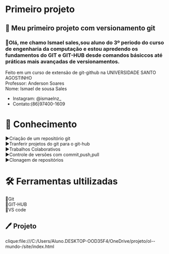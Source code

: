 # Primeiro projeto 
## 🚀 Meu primeiro projeto com versionamento git 
### 👋Olá, me chamo Ismael sales,sou aluno do 3º periodo do curso de engenharia da computação e estou apredendo os fundamentos do GIT e   GIT-HUB desde comandos básiccos até práticas mais avançadas de versionamentos.
Feito em um curso de extensão de git-github na UNIVERSIDADE SANTO AGOSTINHO    
Professor: Anderson Soares   
Nome:  Ismael de sousa Sales  
- Instagram: @ismaelnz_
- Contato:(86)97400-1609
# 📌 Conhecimento 
 ▶️Criação de um repositório git     
 ▶️Tranferir projetos do git para o git-hub  
 ▶️Trabalhos Colaborativos     
 ▶️Controle de versões com commit,push,pull  
 ▶️Clonagem de repositórios    

# 🛠️ Ferramentas ultilizadas
🔹Git  
🔹GIT-HUB  
🔹VS code

## 🖊 Projeto 
clique:file:///C:/Users/Aluno.DESKTOP-OOD35F4/OneDrive/projeto/ol--mundo-/site/index.html


  

